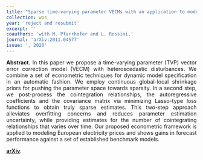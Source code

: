 ```yaml
---
title: "Sparse time-varying parameter VECMs with an application to modeling electricity prices. [arXiv](https://arxiv.org/abs/2011.04577)"
collection: wps
year: 'reject and resubmit'
excerpt: ''
coauthors: 'with M. Pfarrhofer and L. Rossini,' 
journal: 'arXiv:2011.04577'
issue: ', 2020'
---
```

<p align="justify"> <b>Abstract.</b> In this paper we propose a time-varying parameter (TVP) vector error correction model (VECM) with heteroscedastic disturbances. We combine a set of econometric techniques for dynamic model specification in an automatic fashion. We employ continuous global-local shrinkage priors for pushing the parameter space towards sparsity. In a second step, we post-process the cointegration relationships, the autoregressive coefficients and the covariance matrix via minimizing Lasso-type loss functions to obtain truly sparse estimates. This two-step approach alleviates overfitting concerns and reduces parameter estimation uncertainty, while providing estimates for the number of cointegrating relationships that varies over time. Our proposed econometric framework is applied to modeling European electricity prices and shows gains in forecast performance against a set of established benchmark models.
</p>

[**arXiv**](https://arxiv.org/abs/2011.04577).
